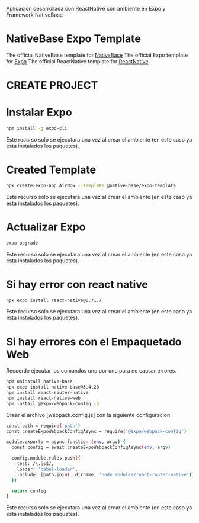 Aplicacion desarrollada con ReactNative con ambiente en Expo y Framework NativeBase

# NativeBase Expo Template

The official NativeBase template for [NativeBase](https://docs.nativebase.io/getting-started)
The official Expo template for [Expo](https://docs.expo.dev/)
The official ReactNative template for [ReactNative](https://reactnative.dev/docs/getting-started)

# CREATE PROJECT

# Instalar Expo

```sh
npm install -g expo-cli
```

Este recurso solo se ejecutara una vez al crear el ambiente (en este caso ya esta instalados los paquetes).

# Created Template

```sh
npx create-expo-app AirNow --template @native-base/expo-template
```

Este recurso solo se ejecutara una vez al crear el ambiente (en este caso ya esta instalados los paquetes).

# Actualizar Expo

```sh
expo upgrade
```

Este recurso solo se ejecutara una vez al crear el ambiente (en este caso ya esta instalados los paquetes).

# Si hay error con react native

```sh
npx expo install react-native@0.71.7
```

Este recurso solo se ejecutara una vez al crear el ambiente (en este caso ya esta instalados los paquetes).

# Si hay errores con el Empaquetado Web

Recuerde ejecutar los comandos uno por uno para no causar errores.

```sh
npm uninstall native-base
npx expo install native-base@3.4.28
npm install react-router-native
npm install react-native-web
npm install @expo/webpack-config -D
```

Crear el archivo [webpack.config.js] con la siguiente configuracion

```sh
const path = require('path')
const createExpoWebpackConfigAsync = require('@expo/webpack-config')

module.exports = async function (env, argv) {
  const config = await createExpoWebpackConfigAsync(env, argv)

  config.module.rules.push({
    test: /\.js$/,
    loader: 'babel-loader',
    include: [path.join(__dirname, 'node_modules/react-router-native')]
  })

  return config
}
```

Este recurso solo se ejecutara una vez al crear el ambiente (en este caso ya esta instalados los paquetes).
